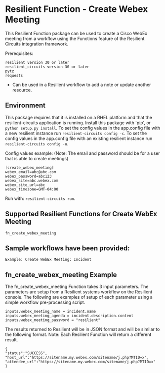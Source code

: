 # Resilient Function - Create Webex Meeting

This Resilient Function package can be used to create a Cisco WebEx meeting from a workflow using the Functions feature of the Resilient Circuits integration framework.

Prerequisites:
```
resilient version 30 or later
resilient_circuits version 30 or later
pytz
requests
```
* Can be used in a Resilient workflow to add a note or update another resource.

## Environment

This package requires that it is installed on a RHEL platform and that the resilient-circuits application is running.
Install this package with 'pip', or `python setup.py install`.
To set the config values in the app.config file with a new resilient instance run `resilient-circuits config -c`.
To set the config values in the app.config file with an existing resilient instance run `resilient-circuits config -u`.

Config values example:
(Note: The email and password should be for a user that is able to create meetings)
```
[create_webex_meeting]
webex_email=abc@abc.com
webex_password=abc123
webex_site=abc.webex.com
webex_site_url=abc
webex_timezone=GMT-04:00
```

Run with: `resilient-circuits run`.

## Supported Resilient Functions for Create WebEx Meeting
```
fn_create_webex_meeting
```
## Sample workflows have been provided:
```
Example: Create WebEx Meeting: Incident
```
## fn_create_webex_meeting Example

The fn_create_webex_meeting Function takes 3 input parameters. The parameters are setup from a Resilient systems workflow on the Resilient console.
The following are examples of setup of each parameter using a simple workflow pre-processing script.
```
inputs.webex_meeting_name = incident.name
inputs.webex_meeting_agenda = incident.description.content
inputs.webex_meeting_password = "resilient"
```
The results returned to Resilient will be in JSON format and will be similar to the following format.
Note: Each Resilient Function will return a different result.
```
{
"status":"SUCCESS",
"host_url":"https://sitename.my.webex.com/sitename/j.php?MTID=x",
"attendee_url":"https://sitename.my.webex.com/sitename/j.php?MTID=x"
}
```